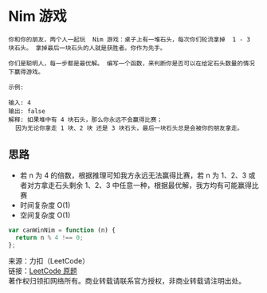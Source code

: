 # Nim 游戏

```text
你和你的朋友，两个人一起玩  Nim 游戏：桌子上有一堆石头，每次你们轮流拿掉  1 - 3 块石头。 拿掉最后一块石头的人就是获胜者。你作为先手。

你们是聪明人，每一步都是最优解。 编写一个函数，来判断你是否可以在给定石头数量的情况下赢得游戏。

示例:

输入: 4
输出: false
解释: 如果堆中有 4 块石头，那么你永远不会赢得比赛；
  因为无论你拿走 1 块、2 块 还是 3 块石头，最后一块石头总是会被你的朋友拿走。
```

## 思路

- 若 n 为 4 的倍数，根据推理可知我方永远无法赢得比赛，若 n 为 1、2、3 或者对方拿走石头剩余 1、2、3 中任意一种，根据最优解，我方均有可能赢得比赛
- 时间复杂度 O(1)
- 空间复杂度 O(1)

```js
var canWinNim = function (n) {
  return n % 4 !== 0;
};
```

来源：力扣（LeetCode）  
链接：[LeetCode 原题](https://leetcode-cn.com/problems/nim-game)  
著作权归领扣网络所有。商业转载请联系官方授权，非商业转载请注明出处。

